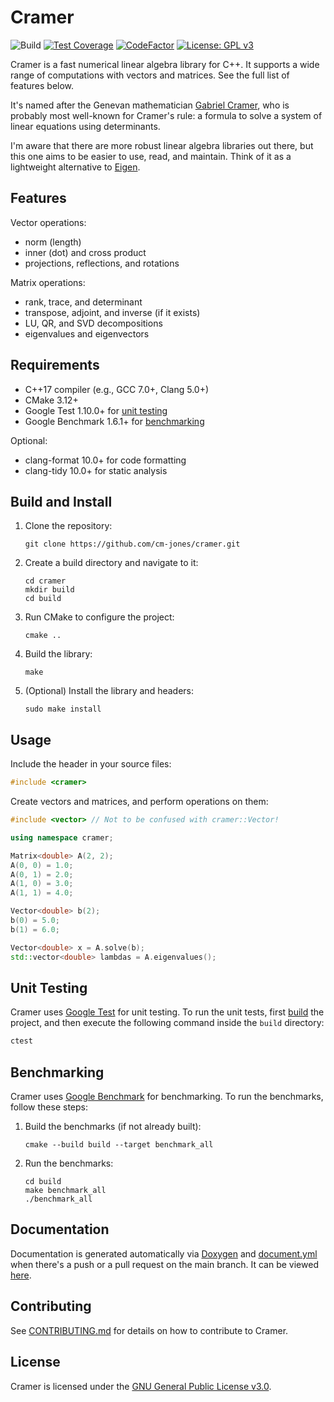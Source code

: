 # Cramer

![Build](https://github.com/cm-jones/cramer/actions/workflows/build.yml/badge.svg)
[![Test Coverage](https://img.shields.io/endpoint?url=https://codecov.io/gh/cm-jones/cramer/branch/main/graph/badge.svg?token=fc9ee083-78b6-4e43-bf23-bfa85832df85&style=flat&label=Test%20Coverage)](https://codecov.io/gh/cm-jones/cramer)
[![CodeFactor](https://www.codefactor.io/repository/github/cm-jones/cramer/badge)](https://www.codefactor.io/repository/github/cm-jones/cramer)
[![License: GPL v3](https://img.shields.io/badge/License-GPLv3-blue.svg)](https://www.gnu.org/licenses/gpl-3.0)

Cramer is a fast numerical linear algebra library for C++. It supports a wide range of computations with vectors and matrices. See the full list of features below.

It's named after the Genevan mathematician [Gabriel Cramer](https://en.wikipedia.org/wiki/Gabriel_Cramer), who is probably most well-known for Cramer's rule: a formula to solve a system of linear equations using determinants.

I'm aware that there are more robust linear algebra libraries out there, but this one aims to be easier to use, read, and maintain. Think of it as a lightweight alternative to [Eigen](https://gitlab.com/libeigen/eigen).

## Features

Vector operations:

- norm (length)
- inner (dot) and cross product
- projections, reflections, and rotations

Matrix operations:

- rank, trace, and determinant
- transpose, adjoint, and inverse (if it exists)
- LU, QR, and SVD decompositions
- eigenvalues and eigenvectors

## Requirements

- C++17 compiler (e.g., GCC 7.0+, Clang 5.0+)
- CMake 3.12+
- Google Test 1.10.0+ for [unit testing](#unit-testing)
- Google Benchmark 1.6.1+ for [benchmarking](#benchmarking)

Optional:

- clang-format 10.0+ for code formatting
- clang-tidy 10.0+ for static analysis

## Build and Install

1. Clone the repository:
   ```
   git clone https://github.com/cm-jones/cramer.git
   ```

2. Create a build directory and navigate to it:
   ```
   cd cramer
   mkdir build
   cd build
   ```

3. Run CMake to configure the project:
   ```
   cmake ..
   ```

4. Build the library:
   ```
   make
   ```

5. (Optional) Install the library and headers:
   ```
   sudo make install
   ```

## Usage

Include the header in your source files:

```cpp
#include <cramer>
```

Create vectors and matrices, and perform operations on them:

```cpp
#include <vector> // Not to be confused with cramer::Vector!

using namespace cramer;

Matrix<double> A(2, 2);
A(0, 0) = 1.0;
A(0, 1) = 2.0;
A(1, 0) = 3.0;
A(1, 1) = 4.0;

Vector<double> b(2);
b(0) = 5.0;
b(1) = 6.0;

Vector<double> x = A.solve(b);
std::vector<double> lambdas = A.eigenvalues();
```

## Unit Testing

Cramer uses [Google Test](https://github.com/google/googletest) for unit testing. To run the unit tests, first [build](#build-and-install) the project, and then execute the following command inside the `build` directory:

```sh
ctest
```

## Benchmarking

Cramer uses [Google Benchmark](https://github.com/google/benchmark) for benchmarking. To run the benchmarks, follow these steps:

1. Build the benchmarks (if not already built):
   ```
   cmake --build build --target benchmark_all
   ```

2. Run the benchmarks:
   ```
   cd build
   make benchmark_all
   ./benchmark_all
   ```

## Documentation

Documentation is generated automatically via [Doxygen](https://www.doxygen.nl/) and [document.yml](https://github.com/cm-jones/cramer/.github/workflows/document.yml) when there's a push or a pull request on the main branch. It can be viewed [here](https://cm-jones.github.io/cramer/).

## Contributing

See [CONTRIBUTING.md](https://github.com/cm-jones/CONTRIBUTING.md) for details on how to contribute to Cramer.

## License

Cramer is licensed under the [GNU General Public License v3.0](LICENSE).
